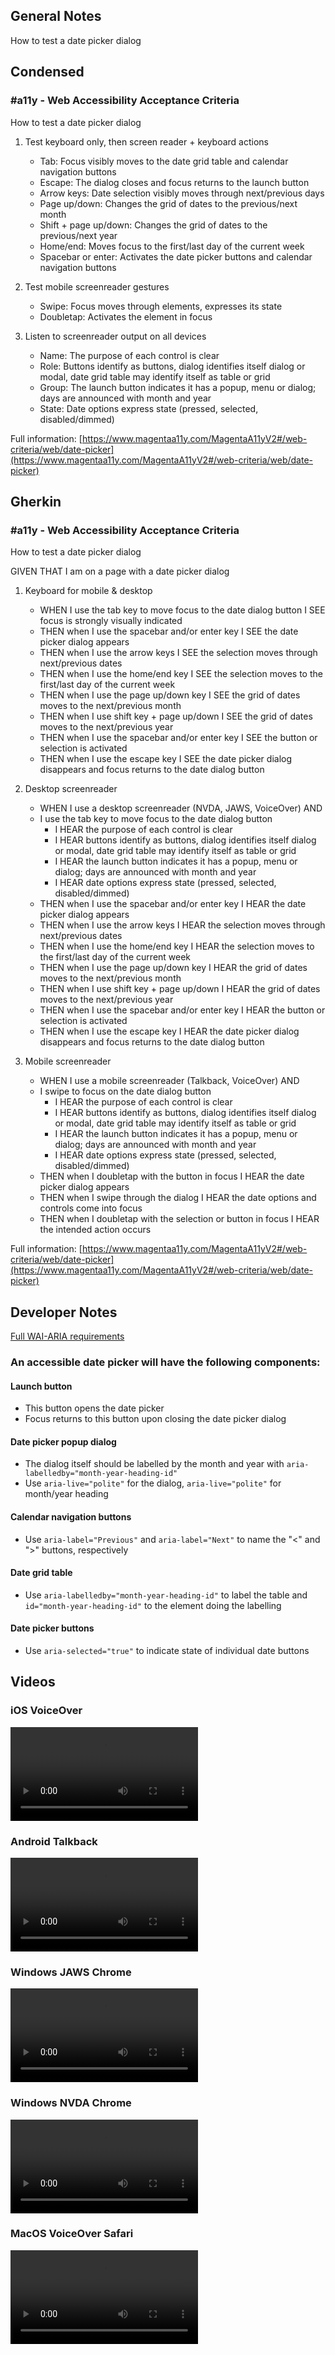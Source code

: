 ## General Notes

How to test a date picker dialog

## Condensed

### #a11y - Web Accessibility Acceptance Criteria

How to test a date picker dialog

1. Test keyboard only, then screen reader + keyboard actions

   - Tab: Focus visibly moves to the date grid table and calendar navigation buttons
   - Escape: The dialog closes and focus returns to the launch button
   - Arrow keys: Date selection visibly moves through next/previous days
   - Page up/down: Changes the grid of dates to the previous/next month
   - Shift + page up/down: Changes the grid of dates to the previous/next year
   - Home/end: Moves focus to the first/last day of the current week
   - Spacebar or enter: Activates the date picker buttons and calendar navigation buttons

2. Test mobile screenreader gestures

   - Swipe: Focus moves through elements, expresses its state
   - Doubletap: Activates the element in focus

3. Listen to screenreader output on all devices

   - Name: The purpose of each control is clear
   - Role: Buttons identify as buttons, dialog identifies itself dialog or modal, date grid table may identify itself as table or grid
   - Group: The launch button indicates it has a popup, menu or dialog; days are announced with month and year
   - State: Date options express state (pressed, selected, disabled/dimmed)

Full information: [https://www.magentaa11y.com/MagentaA11yV2#/web-criteria/web/date-picker](https://www.magentaa11y.com/MagentaA11yV2#/web-criteria/web/date-picker)

## Gherkin

### #a11y - Web Accessibility Acceptance Criteria

How to test a date picker dialog

GIVEN THAT I am on a page with a date picker dialog

1. Keyboard for mobile & desktop

   - WHEN I use the tab key to move focus to the date dialog button I SEE focus is strongly visually indicated
   - THEN when I use the spacebar and/or enter key I SEE the date picker dialog appears
   - THEN when I use the arrow keys I SEE the selection moves through next/previous dates
   - THEN when I use the home/end key I SEE the selection moves to the first/last day of the current week
   - THEN when I use the page up/down key I SEE the grid of dates moves to the next/previous month
   - THEN when I use shift key + page up/down I SEE the grid of dates moves to the next/previous year
   - THEN when I use the spacebar and/or enter key I SEE the button or selection is activated
   - THEN when I use the escape key I SEE the date picker dialog disappears and focus returns to the date dialog button

2. Desktop screenreader

   - WHEN I use a desktop screenreader (NVDA, JAWS, VoiceOver) AND 
   - I use the tab key to move focus to the date dialog button
      - I HEAR the purpose of each control is clear
      - I HEAR buttons identify as buttons, dialog identifies itself dialog or modal, date grid table may identify itself as table or grid
      - I HEAR the launch button indicates it has a popup, menu or dialog; days are announced with month and year
      - I HEAR date options express state (pressed, selected, disabled/dimmed)
   - THEN when I use the spacebar and/or enter key I HEAR the date picker dialog appears
   - THEN when I use the arrow keys I HEAR the selection moves through next/previous dates
   - THEN when I use the home/end key I HEAR the selection moves to the first/last day of the current week
   - THEN when I use the page up/down key I HEAR the grid of dates moves to the next/previous month
   - THEN when I use shift key + page up/down I HEAR the grid of dates moves to the next/previous year
   - THEN when I use the spacebar and/or enter key I HEAR the button or selection is activated
   - THEN when I use the escape key I HEAR the date picker dialog disappears and focus returns to the date dialog button

3. Mobile screenreader

   - WHEN I use a mobile screenreader (Talkback, VoiceOver) AND
   - I swipe to focus on the date dialog button
      - I HEAR the purpose of each control is clear
      - I HEAR buttons identify as buttons, dialog identifies itself dialog or modal, date grid table may identify itself as table or grid
      - I HEAR the launch button indicates it has a popup, menu or dialog; days are announced with month and year
      - I HEAR date options express state (pressed, selected, disabled/dimmed)
   - THEN when I doubletap with the button in focus I HEAR the date picker dialog appears
   - THEN when I swipe through the dialog I HEAR the date options and controls come into focus
   - THEN when I doubletap with the selection or button in focus I HEAR the intended action occurs

Full information: [https://www.magentaa11y.com/MagentaA11yV2#/web-criteria/web/date-picker](https://www.magentaa11y.com/MagentaA11yV2#/web-criteria/web/date-picker)

## Developer Notes

[Full WAI-ARIA requirements](https://www.w3.org/TR/wai-aria-practices/examples/dialog-modal/datepicker-dialog.html)

### An accessible date picker will have the following components:

#### Launch button

   - This button opens the date picker
   - Focus returns to this button upon closing the date picker dialog

#### Date picker popup dialog

   - The dialog itself should be labelled by the month and year with `aria-labelledby="month-year-heading-id"`
   - Use `aria-live="polite"` for the dialog, `aria-live="polite"` for month/year heading

#### Calendar navigation buttons

   - Use `aria-label="Previous"` and `aria-label="Next"` to name the "<" and ">" buttons, respectively

#### Date grid table

   - Use `aria-labelledby="month-year-heading-id"` to label the table and `id="month-year-heading-id"` to the element doing the labelling 

#### Date picker buttons

   - Use `aria-selected="true"` to indicate state of individual date buttons

## Videos

### iOS VoiceOver

<video controls>
  <source src="media/video/web/date-picker/date-picker_IosVoiceOver.mp4" type="video/mp4">
  Your browser does not support the video tag.
</video>

### Android Talkback

<video controls>
  <source src="media/video/web/date-picker/date-picker_AndroidTalkback.mp4" type="video/mp4">
  Your browser does not support the video tag.
</video>

### Windows JAWS Chrome

<video controls>
  <source src="media/video/web/date-picker/date-picker_WindowsJawsChrome.mp4" type="video/mp4">
  Your browser does not support the video tag.
</video>

### Windows NVDA Chrome

<video controls>
  <source src="media/video/web/date-picker/date-picker_WindowsNvdaChrome.mp4" type="video/mp4">
  Your browser does not support the video tag.
</video>

### MacOS VoiceOver Safari

<video controls>
  <source src="media/video/web/date-picker/date-picker_MacOsVoiceOverSafari.mp4" type="video/mp4">
  Your browser does not support the video tag.
</video>
